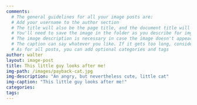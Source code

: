 ```yaml
---
comments:
  # The general guidelines for all your image posts are:
  # Add your username to the author section
  # The title will also be the page title, and the document title will appear in the url address
  # You'll need to save the image in the folder as you describe for img-path, or you could link to a cloud storage service like Dropbox
  # The image description is necessary in case the image doesn't appear properly, and means people who can't see can access the information
  # The caption can say whatever you like. If it gets too long, consider using a long-form post
  # As for all posts, you can add optional categories and tags
author: walter
layout: image-post
title: This little guy looks after me!
img-path: /images/payback-cat.jpg
img-description: "An angry, but nevertheless cute, little cat"
img-caption: "This little guy looks after me!"
categories:
tags:
---
```

<!-- Add your markdown here. See http://markdowntutorial.com/ for a getting-started guide -->